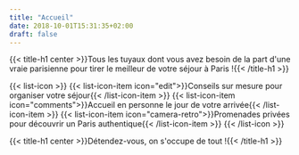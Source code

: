 ```yaml
---
title: "Accueil"
date: 2018-10-01T15:31:35+02:00
draft: false
---
```


{{< title-h1 center >}}Tous les tuyaux dont vous avez besoin de la part d'une vraie parisienne pour tirer le meilleur de votre séjour à Paris !{{< /title-h1 >}}

{{< list-icon >}}
  {{< list-icon-item icon="edit">}}Conseils sur mesure pour organiser votre séjour{{< /list-icon-item >}}
  {{< list-icon-item icon="comments">}}Accueil en personne le jour de votre arrivée{{< /list-icon-item >}}
  {{< list-icon-item icon="camera-retro">}}Promenades privées pour découvrir un Paris authentique{{< /list-icon-item >}}
{{< /list-icon >}}

{{< title-h1 center >}}Détendez-vous, on s'occupe de tout !{{< /title-h1 >}}